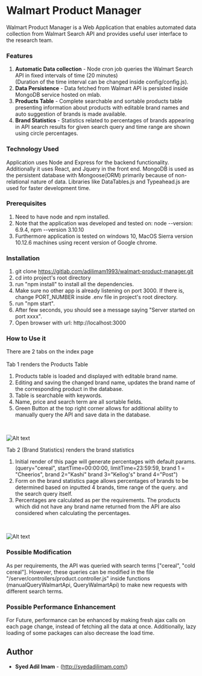 # Walmart Product Manager
Walmart Product Manager is a Web Application that enables automated data collection from Walmart Search API and provides useful user interface to the research team.

### Features 
1. **Automatic Data collection** - Node cron job queries the Walmart Search API in fixed intervals of time (20 minutes) <br>
   (Duration of the time interval can be changed inside config/config.js).
2. **Data Persistence** - Data fetched from Walmart API is persisted inside MongoDB service hosted on mlab.
3. **Products Table** - Complete searchable and sortable products table presenting information about products with editable brand names 
    and auto suggestion of brands is made available.
4. **Brand Statistics** - Statistics related to percentages of brands appearing in API search results for given search query and time range are shown 
    using circle percentages.

### Technology Used
Application uses Node and Express for the backend functionality. Additionally it uses React, and Jquery in the front end. MongoDB is used as the persistent database with Mongoose(ORM) primarily because of non-relational nature of data. Libraries like DataTables.js and Typeahead.js are used for faster development time.      

### Prerequisites
1. Need to have node and npm installed. <br>
2. Note that the application was developed and tested on: node --version: 6.9.4, npm --version 3.10.10 <br>
3. Furthermore application is tested on windows 10, MacOS Sierra version 10.12.6 machines using recent version of Google chrome.

### Installation
1. git clone https://gitlab.com/adilimam1993/walmart-product-manager.git
2. cd into project's root directory 
2. run "npm install" to install all the dependencies.
3. Make sure no other app is already listening on port 3000. If there is, change PORT_NUMBER inside .env file in project's root directory.
3. run "npm start".
4. After few seconds, you should see a message saying "Server started on port xxxx". 
5. Open browser with url: http://localhost:3000

### How to Use it
There are 2 tabs on the index page <br>
<br>
Tab 1 renders the Products Table 
1. Products table is loaded and displayed with editable brand name.
2. Editing and saving the changed brand name, updates the brand name of the corresponding product in the database.
3. Table is searchable with keywords.
4. Name, price and search term are all sortable fields.
5. Green Button at the top right corner allows for additional ability to manually query the API and save data in the database. 
<br>

![Alt text](https://s3.amazonaws.com/adil-static-test/products.png "Products Table")

Tab 2 (Brand Statistics) renders the brand statistics 

1. Initial render of this page will generate percentages with default params.
(query="cereal", startTime=00:00:00, limitTime=23:59:59, brand 1 = "Cheerios", brand 2="Kashi" brand 3="Kellog's" brand 4="Post")
2. Form on the brand statistics page allows percentages of brands to be determined based on inputted 4 brands, time range of the query.
 and the search query itself.
3. Percentages are calculated as per the requirements. The products which did not have any brand name returned from the API are also considered 
  when calculating the percentages.
<br>
  
![Alt text](https://s3.amazonaws.com/adil-static-test/stat.png "Brand Statistics")

### Possible Modification 
As per requirements, the API was queried with search terms ["cereal", "cold cereal"]. However, these queries can be modified in 
the file "/server/controllers/product.controller.js" inside functions (manualQueryWalmartApi, QueryWalmartApi) to make new requests with different search terms.

### Possible Performance Enhancement
For Future, performance can be enhanced by making fresh ajax calls on each page change, instead of fetching all the data at once. Additionally, lazy loading of some packages can also decrease the load time.

## Author
* **Syed Adil Imam** - (http://syedadilimam.com/)




